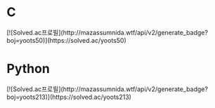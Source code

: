 <h1>C</h1>
[![Solved.ac프로필](http://mazassumnida.wtf/api/v2/generate_badge?boj=yoots50)](https://solved.ac/yoots50)
<h1>Python</h1>
[![Solved.ac프로필](http://mazassumnida.wtf/api/v2/generate_badge?boj=yoots213)](https://solved.ac/yoots213)
